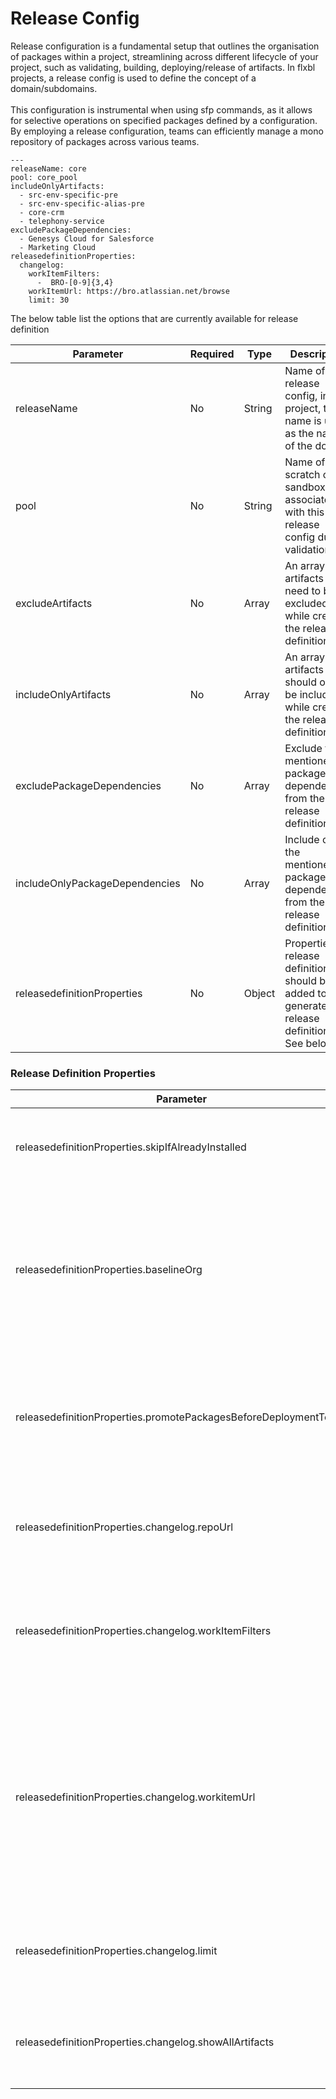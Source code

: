 # Release Config

Release configuration is a fundamental setup that outlines the organisation of packages within a project, streamlining across different lifecycle of your project, such as validating, building, deploying/release of artifacts. In flxbl projects, a release config is used to define the concept of a domain/subdomains.\
\
This configuration is instrumental when using sfp commands, as it allows for selective operations on specified packages defined by a configuration. By employing a release configuration, teams can efficiently manage a mono repository of packages  across various teams.&#x20;



```
---
​releaseName: core
pool: core_pool
includeOnlyArtifacts:
  - src-env-specific-pre
  - src-env-specific-alias-pre
  - core-crm
  - telephony-service
excludePackageDependencies:
  - Genesys Cloud for Salesforce
  - Marketing Cloud
releasedefinitionProperties:
  changelog:
    workItemFilters:
      -  BRO-[0-9]{3,4}
    workItemUrl: https://bro.atlassian.net/browse
    limit: 30
```

The below table list the options that are currently available for release definition

<table><thead><tr><th>Parameter</th><th>Required</th><th width="134">Type</th><th>Description</th></tr></thead><tbody><tr><td>releaseName</td><td>No</td><td>String</td><td>Name of the release config, in flxbl project, this name is used as the name of the domain</td></tr><tr><td>pool</td><td>No</td><td>String</td><td>Name of the scratch org or sandbox pool associated with this release config during validation</td></tr><tr><td>excludeArtifacts</td><td>No</td><td>Array</td><td>An array of artifacts that need to be excluded while creating the release definition</td></tr><tr><td>includeOnlyArtifacts</td><td>No</td><td>Array</td><td>An array of artifacts that should only be included while creating the release definition</td></tr><tr><td>excludePackageDependencies</td><td>No</td><td>Array</td><td>Exclude the mentioned package dependencies from the release definition</td></tr><tr><td>includeOnlyPackageDependencies</td><td>No</td><td>Array</td><td>Include only the mentioned package dependencies from the release definition</td></tr><tr><td>releasedefinitionProperties</td><td>No</td><td>Object</td><td>Properties of release definition that should be added to the generated release definition. See below</td></tr></tbody></table>

### Release Definition Properties

| Parameter                                                        | Required | Type    | Description                                                                                                                                                    |
| ---------------------------------------------------------------- | -------- | ------- | -------------------------------------------------------------------------------------------------------------------------------------------------------------- |
| releasedefinitionProperties.skipIfAlreadyInstalled               | No       | boolean | Skip installation of artifact if it's already installed in target org                                                                                          |
| releasedefinitionProperties.baselineOrg                          | No       | string  | The org used to decide whether to to skip installation of an artifact. Defaults to the target org when not provided                                            |
| releasedefinitionProperties.promotePackagesBeforeDeploymentToOrg | No       | string  | Promote packages before they are installed into an org that matches alias of the org                                                                           |
| releasedefinitionProperties.changelog.repoUrl                    | No       | Prop    | The URL of the version control system to push changelog files                                                                                                  |
| releasedefinitionProperties.changelog.workItemFilters            | No       | Prop    | An array of regular expression used to identify work items in your commit messages                                                                             |
| releasedefinitionProperties.changelog.workitemUrl                | No       | Prop    | The generic URL of work items, to which to append work item codes. Allows easy redirection to user stories by clicking on the work-item link in the changelog. |
| releasedefinitionProperties.changelog.limit                      | No       | Prop    | Limit the number of releases to display in the changelog markdown                                                                                              |
| releasedefinitionProperties.changelog.showAllArtifacts           | No       | Prop    | Whether to show artifacts that haven't changed between releases                                                                                                |
